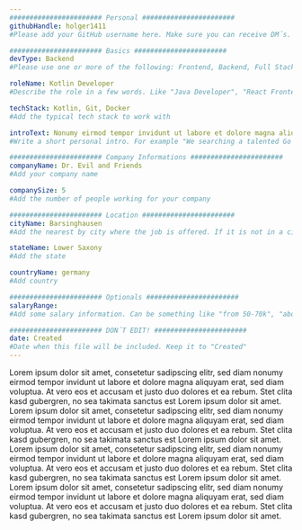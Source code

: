 ```yaml
---
####################### Personal #######################
githubHandle: holger1411
#Please add your GitHub username here. Make sure you can receive DM´s. Possible Applicants will be send to your GitHub profile page

####################### Basics #######################
devType: Backend
#Please use one or more of the following: Frontend, Backend, Full Stack, Dev Ops, UI, Data

roleName: Kotlin Developer
#Describe the role in a few words. Like "Java Developer", "React Frontend Developer" or "UX Engineer"

techStack: Kotlin, Git, Docker
#Add the typical tech stack to work with

introText: Nonumy eirmod tempor invidunt ut labore et dolore magna aliquyam erat, sed diam voluptua.
#Write a short personal intro. For example "We searching a talented Go developer for our new formed product team working on a secret new feature."

####################### Company Informations #######################
companyName: Dr. Evil and Friends
#Add your company name

companySize: 5
#Add the number of people working for your company

####################### Location #######################
cityName: Barsinghausen
#Add the nearest by city where the job is offered. If it is not in a city add something like "Hannover region"

stateName: Lower Saxony
#Add the state

countryName: germany
#Add country

####################### Optionals #######################
salaryRange: 
#Add some salary information. Can be something like "from 50-70k", "above average" or you can keep it empty. In this case no salary informations will be published

####################### DON´T EDIT! #######################
date: Created
#Date when this file will be included. Keep it to "Created"
---
```


Lorem ipsum dolor sit amet, consetetur sadipscing elitr, sed diam nonumy eirmod tempor invidunt ut labore et dolore magna aliquyam erat, sed diam voluptua. At vero eos et accusam et justo duo dolores et ea rebum. Stet clita kasd gubergren, no sea takimata sanctus est Lorem ipsum dolor sit amet. Lorem ipsum dolor sit amet, consetetur sadipscing elitr, sed diam nonumy eirmod tempor invidunt ut labore et dolore magna aliquyam erat, sed diam voluptua. At vero eos et accusam et justo duo dolores et ea rebum. Stet clita kasd gubergren, no sea takimata sanctus est Lorem ipsum dolor sit amet.
Lorem ipsum dolor sit amet, consetetur sadipscing elitr, sed diam nonumy eirmod tempor invidunt ut labore et dolore magna aliquyam erat, sed diam voluptua. At vero eos et accusam et justo duo dolores et ea rebum. Stet clita kasd gubergren, no sea takimata sanctus est Lorem ipsum dolor sit amet. Lorem ipsum dolor sit amet, consetetur sadipscing elitr, sed diam nonumy eirmod tempor invidunt ut labore et dolore magna aliquyam erat, sed diam voluptua. At vero eos et accusam et justo duo dolores et ea rebum. Stet clita kasd gubergren, no sea takimata sanctus est Lorem ipsum dolor sit amet.
